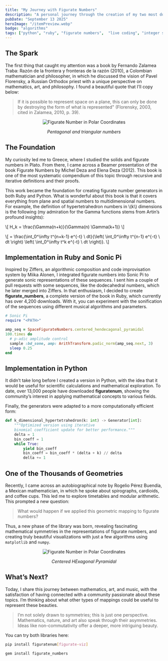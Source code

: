 ```yaml
---
title: "My Journey with Figurate Numbers"
description: "A personal journey through the creation of my two most downloaded libraries."
pubDate: "September 13 2025"
heroImage: "/itemPreview.webp"
badge: "algorithms"
tags: ["python", "ruby", "figurate numbers",  "live coding", "integer sequences"]
---
```


## The Spark

The first thing that caught my attention was a book by Fernando Zalamea Traba: Razón de la frontera y fronteras de la razón (2010), a Colombian mathematician and philosopher, in which he discussed the vision of Pavel Florensky, a Russian Orthodox priest with a unique perspective on mathematics, art, and philosophy. I found a beautiful quote that I’ll copy below:

> If it is possible to represent space on a plane, this can only be done by destroying the form of what is represented" (Florensky, 2003, cited in Zalamea, 2010, p. 39).

<p align="center">
    <img
        src="/svg-ggb/figurate-plane.svg"
        alt="Figurate Number in Polar Coordinates"
        class="w-72"
      />
  <p align="center"><em>Pentagonal and triangular numbers</em></p>
</p>

## The Foundation

My curiosity led me to Greece, where I studied the solids and figurate numbers in Plato. From there, I came across a Beamer presentation of the book Figurate Numbers by Michel Deza and Elena Deza (2012). This book is one of the most systematic compendium of this topic  through recursive and iterative definitions and their proofs.

This work became the foundation for creating figurate number generators in both Ruby and Python. What is wonderful about this book is that it covers everything from plane and spatial numbers to multidimensional numbers. For example, the definition of hypertetrahedron numbers in
\\(k\\) dimensions is the following (my admiration for the Gamma functions stems from Artin’s profound insights):

\\[
H_k = \frac{\Gamma(n+k)}{\Gamma(n) \Gamma(k+1)}
\\]

\\[
= \frac{\int_0^\infty t^{n+k-1} e^{-t} \ dt}{\left( \int_0^\infty t^{n-1} e^{-t} \ dt \right) \left( \int_0^\infty t^k e^{-t} \ dt \right)}.
\\]


## Implementation in Ruby and Sonic Pi

Inspired by Ziffers, an algorithmic composition and code improvisation system by Miika Alonen, I integrated figurate numbers into Sonic Pi to generate sonic representations of these sequences. I sent him a couple of pull requests with some sequences, like the dodecahedral numbers, which he later merged into Ziffers. In that enthusiasm, I decided to create **figurate_numbers**, a complete version of the book in Ruby, which currently has over 4,200 downloads. With it, you can experiment with the sonification of the sequences using different musical algorithms and parameters.

```rb
# Sonic Pi
require "<PATH>"

amp_seq = SpaceFigurateNumbers.centered_hendecagonal_pyramidal
100.times do
  # p-adic amplitude control
  sample :bd_sone, amp: ArithTransform.padic_norm(amp_seq.next, 3)
  sleep 0.25
end
```

## Implementation in Python

It didn’t take long before I created a version in Python, with the idea that it would be useful for scientific calculations and mathematical exploration. To date, over 13,000 people have downloaded **figuratenum**, showing the community’s interest in applying mathematical concepts to various fields.

Finally, the generators were adapted to a more computationally efficient form:

```py
def k_dimensional_hypertetrahedron(k: int) -> Generator[int]:
    """Optimized version using iterative
    binomial coefficient update for better performance."""
    delta = 1
    bin_coeff = 1
    while True:
        yield bin_coeff
        bin_coeff = bin_coeff * (delta + k) // delta
        delta += 1
```

## One of the Thousands of Geometries

Recently, I came across an autobiographical note by Rogelio Pérez Buendía, a Mexican mathematician, in which he spoke about spirographs, cardioids, and coffee cups. This led me to explore timetables and modular arithmetic. This prompted a new question:

> What would happen if we applied this geometric mapping to figurate numbers?

Thus, a new phase of the library was born, revealing fascinating mathematical symmetries in the representations of figurate numbers, and creating truly beautiful visualizations with just a few algorithms using `matplotlib` and `numpy`.

<p align="center">
    <img
        src="/svg-ggb/centered-hexagonal-pyramidal.svg"
        alt="Figurate Number in Polar Coordinates"
        class="w-72 h-72 mb-[-2rem]"
      />
  <p align="center"><em>Centered HExagonal Pyramidal</em></p>
</p>

## What’s Next?

Today, I share this journey between mathematics, art, and music, with the satisfaction of having connected with a community passionate about these topics. I’m thinking about what other types of mappings could be useful to represent these beauties.

> I’m not solely drawn to symmetries; this is just one perspective. Mathematics, nature, and art also speak through their asymmetries. Ideas like non-commutativity offer a deeper, more intriguing beauty.

You can try both libraries here:

```bash
pip install figuratenum[figurate-viz]
```

```bash
gem install figurate_numbers
```
